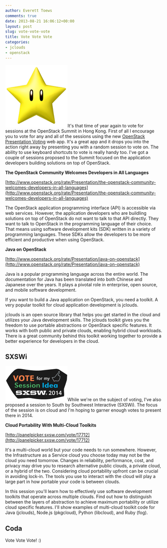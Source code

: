 ```yaml
---
author: Everett Toews
comments: true
date: 2013-08-21 16:06:12+00:00
layout: post
slug: vote-vote-vote
title: Vote Vote Vote
categories:
- jclouds
- openstack
---
```


<img class="img-right" src="/img/posts/newsupermariobros-star.png"/>It's that time of year again to vote for sessions at the OpenStack Summit in Hong Kong. First of all I encourage you to vote for any and all of the sessions using the new [OpenStack Presentation Voting](http://www.openstack.org/rate) web app. It's a great app and it drops you into the action right away by presenting you with a random session to vote on. The ability to use keyboard shortcuts to vote is really handy too. I've got a couple of sessions proposed to the Summit focused on the application developers building solutions on top of OpenStack.

**The OpenStack Community Welcomes Developers in All Languages**

[http://www.openstack.org/rate/Presentation/the-openstack-community-welcomes-developers-in-all-languages](http://www.openstack.org/rate/Presentation/the-openstack-community-welcomes-developers-in-all-languages)

The OpenStack application programming interface (API) is accessible via web services. However, the application developers who are buildling solutions on top of OpenStack do not want to talk to that API directly. They want to talk to OpenStack in the programming language of their choice. That means using software development kits (SDK) written in a variety of programming languages. These SDKs allow the developers to be more efficient and productive when using OpenStack.

**Java on OpenStack**

[http://www.openstack.org/rate/Presentation/java-on-openstack](http://www.openstack.org/rate/Presentation/java-on-openstack)

Java is a popular programming language across the entire world. The documentation for Java has been translated into both Chinese and Japanese over the years. It plays a pivotal role in enterprise, open source, and mobile software development.

If you want to build a Java application on OpenStack, you need a toolkit. A very popular toolkit for cloud application development is jclouds.

jclouds is an open source library that helps you get started in the cloud and utilizes your Java development skills. The jclouds toolkit gives you the freedom to use portable abstractions or OpenStack specific features. It works with both public and private clouds, enabling hybrid cloud workloads. There is a great community behind this toolkit working together to provide a better experience for developers in the cloud.

## SXSWi

<img class="img-right" src="/img/posts/panelpicker_vote_14-blog.jpg"/>While we're on the subject of voting, I've also proposed a session to South by Southwest Interactive (SXSWi). The focus of the session is on cloud and I'm hoping to garner enough votes to present there in 2014.

**Cloud Portability With Multi-Cloud Toolkits**

[http://panelpicker.sxsw.com/vote/17712](http://panelpicker.sxsw.com/vote/17712)

It's a multi-cloud world but your code needs to run somewhere. However, the Infrastructure as a Service cloud you choose today may not be the cloud you need tomorrow. Changes in reliability, performance, cost, and privacy may drive you to research alternative public clouds, a private cloud, or a hybrid of the two.
Considering cloud portability upfront can be crucial in avoiding lock-in. The tools you use to interact with the cloud will play a large part in how portable your code is between clouds.

In this session you'll learn how to effectively use software development toolkits that operate across multiple clouds. Find out how to distinguish between the layers of abstraction to achieve maximum portability or utilize cloud specific features. I'll show examples of multi-cloud toolkit code for Java (jclouds), Node.js (pkgcloud), Python (libcloud), and Ruby (fog).

## Coda

Vote Vote Vote! :)
